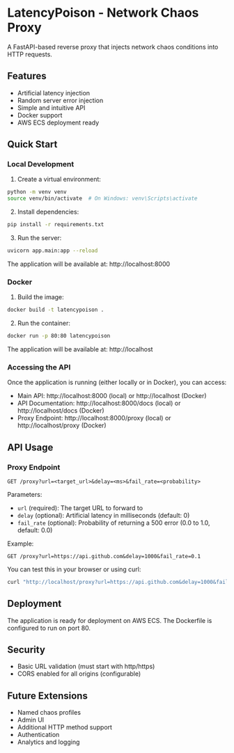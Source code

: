 # LatencyPoison - Network Chaos Proxy

A FastAPI-based reverse proxy that injects network chaos conditions into HTTP requests.

## Features

- Artificial latency injection
- Random server error injection
- Simple and intuitive API
- Docker support
- AWS ECS deployment ready

## Quick Start

### Local Development

1. Create a virtual environment:
```bash
python -m venv venv
source venv/bin/activate  # On Windows: venv\Scripts\activate
```

2. Install dependencies:
```bash
pip install -r requirements.txt
```

3. Run the server:
```bash
uvicorn app.main:app --reload
```

The application will be available at: http://localhost:8000

### Docker

1. Build the image:
```bash
docker build -t latencypoison .
```

2. Run the container:
```bash
docker run -p 80:80 latencypoison
```

The application will be available at: http://localhost

### Accessing the API

Once the application is running (either locally or in Docker), you can access:

- Main API: http://localhost:8000 (local) or http://localhost (Docker)
- API Documentation: http://localhost:8000/docs (local) or http://localhost/docs (Docker)
- Proxy Endpoint: http://localhost:8000/proxy (local) or http://localhost/proxy (Docker)

## API Usage

### Proxy Endpoint

```
GET /proxy?url=<target_url>&delay=<ms>&fail_rate=<probability>
```

Parameters:
- `url` (required): The target URL to forward to
- `delay` (optional): Artificial latency in milliseconds (default: 0)
- `fail_rate` (optional): Probability of returning a 500 error (0.0 to 1.0, default: 0.0)

Example:
```
GET /proxy?url=https://api.github.com&delay=1000&fail_rate=0.1
```

You can test this in your browser or using curl:
```bash
curl "http://localhost/proxy?url=https://api.github.com&delay=1000&fail_rate=0.1"
```

## Deployment

The application is ready for deployment on AWS ECS. The Dockerfile is configured to run on port 80.

## Security

- Basic URL validation (must start with http/https)
- CORS enabled for all origins (configurable)

## Future Extensions

- Named chaos profiles
- Admin UI
- Additional HTTP method support
- Authentication
- Analytics and logging 